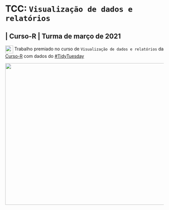 # TCC: `Visualização de dados e relatórios`
## | Curso-R | Turma de março de 2021

<img align="center" alt="" width="25" height="25" src="https://emojipedia-us.s3.dualstack.us-west-1.amazonaws.com/thumbs/160/whatsapp/116/white-medium-star_2b50.png"> Trabalho premiado no curso de `Visualização de dados e relatórios` da [Curso-R](https://github.com/curso-r/202103-visualizacao) com dados do [#TidyTuesday](https://twitter.com/hashtag/TidyTuesday?src=hashtag_click)

<img align="center" alt="" width="850" height="450" src="https://github.com/a-hayana/TCC-Visualizacao-TidyTuesday/blob/master/view.gif">

